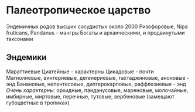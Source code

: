 # Палеотропическое царство
Эндемичных родов высших сосудистых около 2000
Ризофоровые, Nipa fruticans, Pandanus - мангры
Богаты и архаическими, и продвинутыми таксонами
## Эндемики
Мараттиевые
Циатейные - характерны
Цикадовые - почти
Магнолиевые, винтериевые, дегенериевые, тахтаджяновые, аноновые - энд
Банановые, непентесовые, диптерокарповые, раффлезиевые - энд
*Очень характерны:* орхидные, панданусовые, мареновые, молочайные, имбирные, миртовые, перечные, тутовые, вербеновые 
(замещают губоцветные в тропиках)
